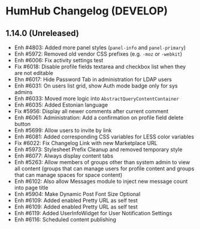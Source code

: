 HumHub Changelog (DEVELOP)
==========================

1.14.0 (Unreleased)
-------------------

- Enh #4803: Added more panel styles (`panel-info` and `panel-primary`)
- Enh #5972: Removed old vendor CSS prefixes (e.g. `-moz` or `-webkit`)
- Enh #6006: Fix activity settings test
- Fix #6018: Disable profile fields textarea and checkbox list when they are not editable
- Ehn #6017: Hide Password Tab in administration for LDAP users
- Enh #6031: On users list grid, show Auth mode badge only for sys admins
- Enh #6033: Moved more logic into `AbstractQueryContentContainer`
- Enh #6035: Added Estonian language
- Fix #5956: Display all newer comments after current comment
- Enh #6061: Administration: Add a confirmation on profile field delete button
- Enh #5699: Allow users to invite by link
- Enh #6081: Added corresponding CSS variables for LESS color variables 
- Fix #6022: Fix Changelog Link with new Marketplace URL
- Enh #5973: Stylesheet Prefix Cleanup and removed temporary style
- Enh #6077: Always display content tabs
- Enh #5263: Allow members of groups other than system admin to view all content (groups that can manage users for profile content and groups that can manage spaces for space content)
- Enh #6102: Also allow Messages module to inject new message count into page title
- Enh #5904: Make Dynamic Post Font Size Optional
- Enh #6109: Added enabled Pretty URL as self test 
- Enh #6109: Added enabled Pretty URL as self test
- Enh #6119: Added UserInfoWidget for User Notification Settings 
- Enh #6116: Scheduled content publishing
